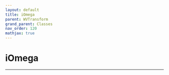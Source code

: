 ```yaml
---
layout: default
title: iOmega
parent: WVTransform
grand_parent: Classes
nav_order: 120
mathjax: true
---
```


#  iOmega




---

